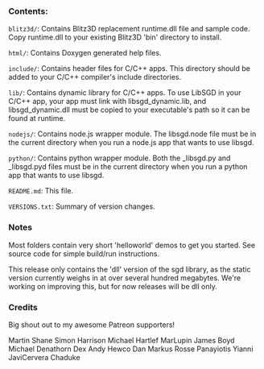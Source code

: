 ### Contents:

``blitz3d/``: Contains Blitz3D replacement runtime.dll file and sample code. Copy runtime.dll to your existing Blitz3D 'bin' directory to install.

``html/``: Contains Doxygen generated help files.

``include/``: Contains header files for C/C++ apps. This directory should be added to your C/C++ compiler's include directories.

``lib/``: Contains dynamic library for C/C++ apps. To use LibSGD in your C/C++ app, your app must link with libsgd_dynamic.lib, and libsgd_dynamic.dll must be copied to your executable's path so it can be found at runtime.

``nodejs/``: Contains node.js wrapper module. The libsgd.node file must be in the current directory when you run a node.js app that wants to use libsgd.

``python/``: Contains python wrapper module. Both the _libsgd.py and _libsgd.pyd files must be in the current directory when you run a python app that wants to use libsgd.

``README.md``: This file.

``VERSIONS.txt``: Summary of version changes.


### Notes

Most folders contain very short 'helloworld' demos to get you started. See source code for simple build/run instructions.

This release only contains the 'dll' version of the sgd library, as the static version currently weighs in at over several hundred megabytes. We're working on improving this, but for now releases will be dll only.


### Credits

Big shout out to my awesome Patreon supporters!

Martin
Shane
Simon Harrison
Michael Hartlef
MarLupin
James Boyd
Michael Denathorn
Dex
Andy Hewco
Dan
Markus Rosse
Panayiotis Yianni
JaviCervera
Chaduke
